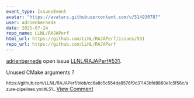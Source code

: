 ```yaml
---
event_type: IssuesEvent
avatar: "https://avatars.githubusercontent.com/u/51493078?"
user: adrienbernede
date: 2025-07-24
repo_name: LLNL/RAJAPerf
html_url: https://github.com/LLNL/RAJAPerf/issues/531
repo_url: https://github.com/LLNL/RAJAPerf
---
```


<a href='https://github.com/adrienbernede' target='_blank'>adrienbernede</a> open issue <a href='https://github.com/LLNL/RAJAPerf/issues/531' target='_blank'>LLNL/RAJAPerf#531</a>.

<p>Unused CMake arguments ?</p><small>https://github.com/LLNL/RAJAPerf/blob/cc6a8c5c554da8576f9c31143bfd8880e1c5f56c/azure-pipelines.yml#L51...</small><a href='https://github.com/LLNL/RAJAPerf/issues/531' target='_blank'>View Comment</a>